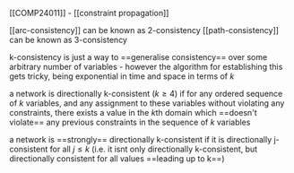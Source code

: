 [[COMP24011]] - [[constraint propagation]]

[[arc-consistency]] can be known as 2-consistency
[[path-consistency]] can be known as 3-consistency

k-consistency is just a way to ==generalise consistency== over some arbitrary number of variables - however the algorithm for establishing this gets tricky, being exponential in time and space in terms of $k$

a network is directionally k-consistent ($k \geq 4$) if for any ordered sequence of $k$ variables, and any assignment to these variables without violating any constraints, there exists a value in the $k$th domain which ==doesn't violate== any previous constraints in the sequence of $k$ variables

a network is ==strongly== directionally k-consistent if it is directionally j-consistent for all $j\leq k$ (i.e. it isnt only directionally k-consistent, but directionally consistent for all values ==leading up to k==)